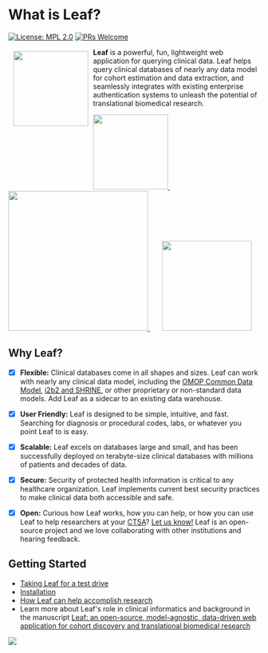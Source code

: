 # What is Leaf?

[![License: MPL 2.0](https://img.shields.io/badge/License-MPL%202.0-brightgreen.svg)](https://opensource.org/licenses/MPL-2.0) [![PRs Welcome](https://img.shields.io/badge/PRs-welcome-green.svg)](https://github.com/uwrit/leaf/pulls)

<a><img src="images/leaf.svg" width="150px" align="left" hspace="10" vspace="6"></a>

**Leaf** is a powerful, fun, lightweight web application for querying clinical data. Leaf helps query clinical databases of nearly any data model for cohort estimation and data extraction, and seamlessly integrates with existing enterprise authentication systems to unleash the potential of translational biomedical research.

<span style="display:block">
    <a href="https://www.uwmedicine.org/" target="_blank">
        <img src="../../images/uw.png" width="150px" />
    </a>
   &nbsp;&nbsp;&nbsp;&nbsp;&nbsp;
   <a href="https://www.iths.org/investigators/services/bmi/leaf/" target="_blank">
        <img src="../../images/iths.png" width="280px" />
    </a>
   &nbsp;&nbsp;&nbsp;&nbsp;&nbsp;
   <a href="https://cd2h.org/" target="_blank"> 
        <img src="../../images/cd2h.png" width="180px" />
    </a>
</span>

## Why Leaf?
- [x] **Flexible:** Clinical databases come in all shapes and sizes. Leaf can work with nearly any clinical data model, including the [OMOP Common Data Model](https://github.com/OHDSI/CommonDataModel), [i2b2 and SHRINE](https://github.com/i2b2/i2b2-data), or other proprietary or non-standard data models. Add Leaf as a sidecar to an existing data warehouse. 

- [x] **User Friendly:** Leaf is designed to be simple, intuitive, and fast. Searching for diagnosis or procedural codes, labs, or whatever you point Leaf to is easy.

- [x] **Scalable:** Leaf excels on databases large and small, and has been successfully deployed on terabyte-size clinical databases with millions of patients and decades of data.

- [x] **Secure:** Security of protected health information is critical to any healthcare organization. Leaf implements current best security practices to make clinical data both accessible and safe.

- [x] **Open:** Curious how Leaf works, how you can help, or how you can use Leaf to help researchers at your <a href="https://ncats.nih.gov/ctsa">CTSA</a>? [Let us know!](contributing.md) Leaf is an open-source project and we love collaborating with other institutions and hearing feedback.

## Getting Started
* [Taking Leaf for a test drive](development_and_testing/testing)
* [Installation](installation)
* [How Leaf can help accomplish research](leaf_help_research.md)
* Learn more about Leaf's role in clinical informatics and background in the manuscript [Leaf: an open-source, model-agnostic, data-driven web application for cohort discovery and translational biomedical research](https://academic.oup.com/jamia/advance-article/doi/10.1093/jamia/ocz165/5583724)

[![](images/youtube_screenshot.png)](https://uwmedicine.mediasite.com/mediasite/Play/4eb3585dbdd24896a134408e5f68c2781d "")
